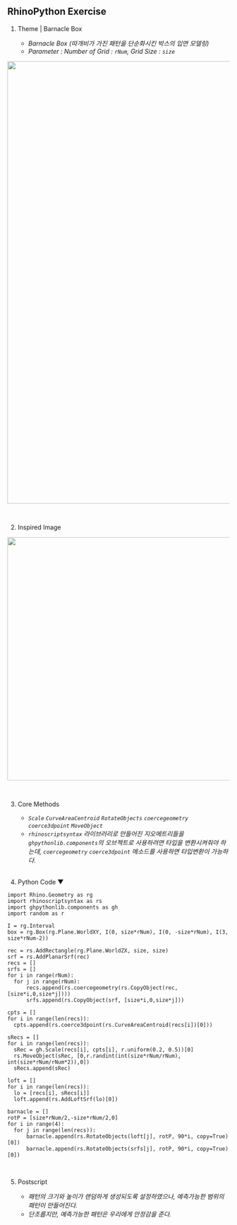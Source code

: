 ## RhinoPython Exercise

1. Theme | Barnacle Box<br>

   - _Barnacle Box (따개비가 가진 패턴을 단순화시킨 박스의 입면 모델링)_
   - _Parameter : Number of Grid : `rNum`, Grid Size : `size`_
<p align="center"><img src='https://user-images.githubusercontent.com/83874157/127636752-2c1ea9b7-8121-465d-8ac3-4ff46de9e38d.gif' border='0' width='1000px'></p><br>

   
2. Inspired Image<br>

<p align='center'><img src='https://bqekeeper.files.wordpress.com/2019/12/dsc02103.jpg?w=500&h=375' border='0' width='550px'></p><br>


3. Core Methods<br>

   - _`Scale` `CurveAreaCentroid` `RotateObjects` `coercegeometry` `coerce3dpoint` `MoveObject`_
   - _`rhinoscriptsyntax` 라이브러리로 만들어진 지오메트리들을 `ghpythonlib.components`의 오브젝트로 사용하려면 타입을 변환시켜줘야 하는데, `coercegeometry` `coerce3dpoint` 메소드를 사용하면 타입변환이 가능하다._<br><br>

4. Python Code ▼
  ```
import Rhino.Geometry as rg
import rhinoscriptsyntax as rs
import ghpythonlib.components as gh
import random as r

I = rg.Interval
box = rg.Box(rg.Plane.WorldXY, I(0, size*rNum), I(0, -size*rNum), I(3, size*rNum-2))

rec = rs.AddRectangle(rg.Plane.WorldZX, size, size)
srf = rs.AddPlanarSrf(rec)
recs = []
srfs = []
for i in range(rNum):
    for j in range(rNum):
        recs.append(rs.coercegeometry(rs.CopyObject(rec, [size*i,0,size*j])))
        srfs.append(rs.CopyObject(srf, [size*i,0,size*j]))

cpts = []
for i in range(len(recs)):
    cpts.append(rs.coerce3dpoint(rs.CurveAreaCentroid(recs[i])[0]))

sRecs = []
for i in range(len(recs)):
    sRec = gh.Scale(recs[i], cpts[i], r.uniform(0.2, 0.5))[0]
    rs.MoveObject(sRec, [0,r.randint(int(size*rNum/rNum), int(size*rNum/rNum*2)),0])
    sRecs.append(sRec)

loft = []
for i in range(len(recs)):
    lo = [recs[i], sRecs[i]]
    loft.append(rs.AddLoftSrf(lo)[0])

barnacle = []
rotP = [size*rNum/2,-size*rNum/2,0]
for i in range(4):
    for j in range(len(recs)):
        barnacle.append(rs.RotateObjects(loft[j], rotP, 90*i, copy=True)[0])
        barnacle.append(rs.RotateObjects(srfs[j], rotP, 90*i, copy=True)[0])
   ```
<br>

   5. Postscript<br>

        - _패턴의 크기와 높이가 랜덤하게 생성되도록 설정하였으나, 예측가능한 범위의 패턴이 만들어진다._
        - _단조롭지만, 예측가능한 패턴은 우리에게 안정감을 준다._